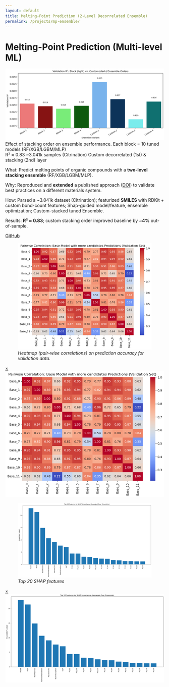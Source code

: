 ```yaml
---
layout: default
title: Melting-Point Prediction (2-Level Decorrelated Ensemble)
permalink: /projects/mp-ensemble/
---
```

# Melting-Point Prediction (Multi-level ML)

<div class="media hero" data-alt="Effect of stacking order on ensemble performance. Each block = 10 tuned models (RF/XGB/LGBM/MLP)">
  <img src="/assets/img/projects/mp-ensemble/hero.png" alt="Effect of stacking order on ensemble performance. Each block = 10 tuned models (RF/XGB/LGBM/MLP)" />
</div>

<div class="hero-note">Effect of stacking order on ensemble performance. Each block = 10 tuned models (RF/XGB/LGBM/MLP)</div>

<div class="metrics">
  <span class="metric">R² ≈ 0.83</span>
  <span class="metric alt">~3.041k samples (Citrination)</span>
  <span class="metric good">Custom decorrelated (1st) & stacking (2nd) layer</span>
</div>

<p><span class="label">What:</span> Predict melting points of organic compounds with a <strong>two-level stacking ensemble</strong> (RF/XGB/LGBM/MLP).</p>
<p><span class="label">Why:</span> Reproduced and <strong>extended</strong> a published approach (<a href="https://link.springer.com/article/10.1134/S1995080223010341" target="_blank" rel="noopener">DOI</a>) to validate best practices on a different materials system.</p>
<p><span class="label">How:</span> Parsed a ~3.041k dataset (Citrination); featurized <strong>SMILES</strong> with RDKit + custom bond-count features; Shap-guided model/feature, ensemble optimization; Custom-stacked tuned Ensemble.</p>
<p><span class="label">Results:</span> <strong>R² ≈ 0.83</strong>; custom stacking order improved baseline by ~<strong>4%</strong> out-of-sample.</p>


<p><a class="btn" href="https://github.com/submerged-in-matrix/materials-ml-projects-/tree/main/Projects/P_4_MP_Pred_2_Lvl_Ensemble" target="_blank" rel="noopener">GitHub</a></p>

<div class="gallery equal">
  <figure class="figure tilt">
    <a href="#fe-fig1">
      <div class="frame">
        <img class="pixel-safe" src="/assets/img/projects/mp-ensemble/fig1.png" alt="Heat-map">
      </div>
    </a>
    <figcaption><em>Heatmap (pair-wise correlations) on prediction accuracy for validation data.</em></figcaption>
  </figure>
  <div id="fe-fig1" class="lb"><a class="x" href="#">×</a><img src="/assets/img/projects/mp-ensemble/fig1.png" alt=""></div>

  <figure class="figure tilt">
    <a href="#fe-fig2">
      <div class="frame">
        <img class="pixel-safe wide" src="/assets/img/projects/mp-ensemble/fig2.png" alt="Sorting features">
      </div>
    </a>
    <figcaption><em>Top 20 SHAP features</em></figcaption>
  </figure>
  <div id="fe-fig2" class="lb"><a class="x" href="#">×</a><img src="/assets/img/projects/mp-ensemble/fig2.png" alt=""></div>
</div>

